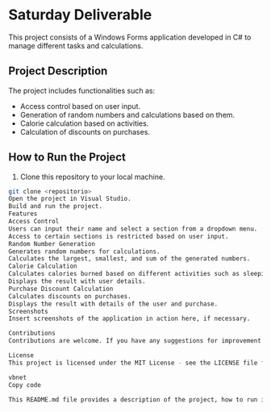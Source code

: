 # Saturday Deliverable

This project consists of a Windows Forms application developed in C# to manage different tasks and calculations.

## Project Description

The project includes functionalities such as:
- Access control based on user input.
- Generation of random numbers and calculations based on them.
- Calorie calculation based on activities.
- Calculation of discounts on purchases.

## How to Run the Project

1. Clone this repository to your local machine.
```bash
git clone <repositorio>
Open the project in Visual Studio.
Build and run the project.
Features
Access Control
Users can input their name and select a section from a dropdown menu.
Access to certain sections is restricted based on user input.
Random Number Generation
Generates random numbers for calculations.
Calculates the largest, smallest, and sum of the generated numbers.
Calorie Calculation
Calculates calories burned based on different activities such as sleeping or resting.
Displays the result with user details.
Purchase Discount Calculation
Calculates discounts on purchases.
Displays the result with details of the user and purchase.
Screenshots
Insert screenshots of the application in action here, if necessary.

Contributions
Contributions are welcome. If you have any suggestions for improvement or want to add new features, feel free to submit a pull request!

License
This project is licensed under the MIT License - see the LICENSE file for more details.

vbnet
Copy code

This README.md file provides a description of the project, how to run it, its features, and how to contribute.



